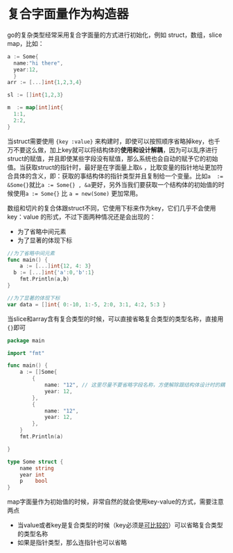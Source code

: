 # 复合字面量作为构造器

go的复杂类型经常采用复合字面量的方式进行初始化，例如 struct，数组，slice map，比如：

```go
a := Some{
  name:"hi there",
  year:12,
  }
arr := [...]int{1,2,3,4}

sl := []int{1,2,3}

m  := map[int]int{
  1:1,
  2:2,
}
```

当struct需要使用 `{key :value}` 来构建时，即使可以按照顺序省略掉key，也千万不要这么做，加上key就可以将结构体的**使用和设计解耦**，因为可以乱序进行struct的赋值，并且即使某些字段没有赋值，那么系统也会自动的赋予它的初始值。当获取struct的指针时，最好是在字面量上取`&` ，比取变量的指针地址更加符合具体的含义，即：获取的事结构体的指针类型并且复制给一个变量。比如`a  := &Some{}`就比`a := Some{} , &a`更好，另外当我们要获取一个结构体的初始值的时候使用`a := Some{}` 比 `a = new(Some)` 更加常用。

数组和切片的复合体跟struct不同，它使用下标来作为key，它们几乎不会使用key：value 的形式，不过下面两种情况还是会出现的：

- 为了省略中间元素
- 为了显著的体现下标

```go
//为了省略中间元素
func main() {
	a := [...]int{12, 4: 3}
  b := [...]int{'a':0,'b':1}
	fmt.Println(a,b)
}
```

```go
//为了显著的体现下标
var data = []int{ 0:-10, 1:-5, 2:0, 3:1, 4:2, 5:3 }
```

当slice和array含有复合类型的时候，可以直接省略复合类型的类型名称，直接用`{}`即可
```go
package main

import "fmt"

func main() {
	a := []Some{
		{
			name: "12", // 这里尽量不要省略字段名称，方便解除跟结构体设计时的耦合
			year: 12,
		},
		{
			name: "12",
			year: 12,
		},
	}
	fmt.Println(a)

}

type Some struct {
	name string
	year int
	p    bool
}
```

map字面量作为初始值的时候，非常自然的就会使用key-value的方式，需要注意两点
- 当value或者key是复合类型的时候（key必须是[可比较的](../%E5%85%B6%E4%BB%96%E5%86%85%E5%AE%B9/README.md#go可比较类型)）可以省略复合类型的类型名称
- 如果是指针类型，那么连指针也可以省略

